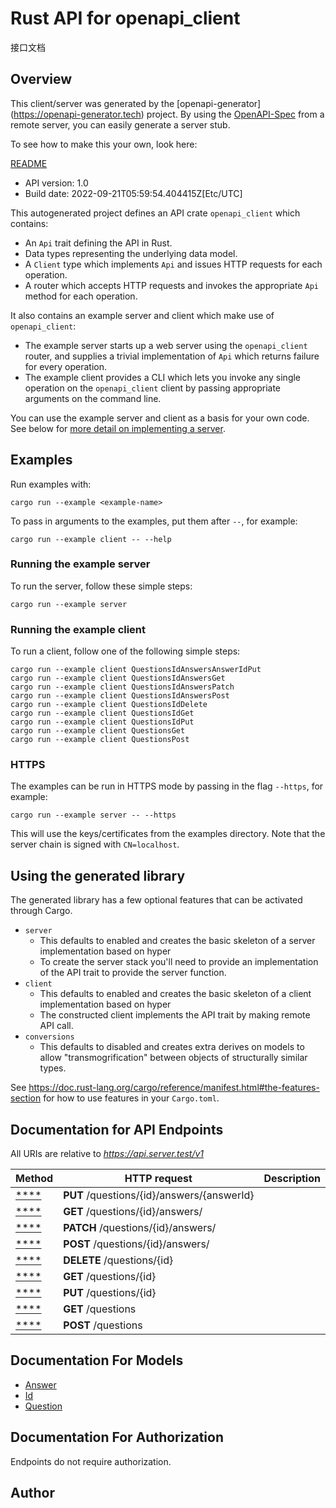 # Rust API for openapi_client

接口文档

## Overview

This client/server was generated by the [openapi-generator]
(https://openapi-generator.tech) project.  By using the
[OpenAPI-Spec](https://github.com/OAI/OpenAPI-Specification) from a remote
server, you can easily generate a server stub.

To see how to make this your own, look here:

[README]((https://openapi-generator.tech))

- API version: 1.0
- Build date: 2022-09-21T05:59:54.404415Z[Etc/UTC]



This autogenerated project defines an API crate `openapi_client` which contains:
* An `Api` trait defining the API in Rust.
* Data types representing the underlying data model.
* A `Client` type which implements `Api` and issues HTTP requests for each operation.
* A router which accepts HTTP requests and invokes the appropriate `Api` method for each operation.

It also contains an example server and client which make use of `openapi_client`:

* The example server starts up a web server using the `openapi_client`
    router, and supplies a trivial implementation of `Api` which returns failure
    for every operation.
* The example client provides a CLI which lets you invoke
    any single operation on the `openapi_client` client by passing appropriate
    arguments on the command line.

You can use the example server and client as a basis for your own code.
See below for [more detail on implementing a server](#writing-a-server).

## Examples

Run examples with:

```
cargo run --example <example-name>
```

To pass in arguments to the examples, put them after `--`, for example:

```
cargo run --example client -- --help
```

### Running the example server
To run the server, follow these simple steps:

```
cargo run --example server
```

### Running the example client
To run a client, follow one of the following simple steps:

```
cargo run --example client QuestionsIdAnswersAnswerIdPut
cargo run --example client QuestionsIdAnswersGet
cargo run --example client QuestionsIdAnswersPatch
cargo run --example client QuestionsIdAnswersPost
cargo run --example client QuestionsIdDelete
cargo run --example client QuestionsIdGet
cargo run --example client QuestionsIdPut
cargo run --example client QuestionsGet
cargo run --example client QuestionsPost
```

### HTTPS
The examples can be run in HTTPS mode by passing in the flag `--https`, for example:

```
cargo run --example server -- --https
```

This will use the keys/certificates from the examples directory. Note that the
server chain is signed with `CN=localhost`.

## Using the generated library

The generated library has a few optional features that can be activated through Cargo.

* `server`
    * This defaults to enabled and creates the basic skeleton of a server implementation based on hyper
    * To create the server stack you'll need to provide an implementation of the API trait to provide the server function.
* `client`
    * This defaults to enabled and creates the basic skeleton of a client implementation based on hyper
    * The constructed client implements the API trait by making remote API call.
* `conversions`
    * This defaults to disabled and creates extra derives on models to allow "transmogrification" between objects of structurally similar types.

See https://doc.rust-lang.org/cargo/reference/manifest.html#the-features-section for how to use features in your `Cargo.toml`.

## Documentation for API Endpoints

All URIs are relative to *https://api.server.test/v1*

Method | HTTP request | Description
------------- | ------------- | -------------
[****](docs/default_api.md#) | **PUT** /questions/{id}/answers/{answerId} | 
[****](docs/default_api.md#) | **GET** /questions/{id}/answers/ | 
[****](docs/default_api.md#) | **PATCH** /questions/{id}/answers/ | 
[****](docs/default_api.md#) | **POST** /questions/{id}/answers/ | 
[****](docs/default_api.md#) | **DELETE** /questions/{id} | 
[****](docs/default_api.md#) | **GET** /questions/{id} | 
[****](docs/default_api.md#) | **PUT** /questions/{id} | 
[****](docs/question_api.md#) | **GET** /questions | 
[****](docs/question_api.md#) | **POST** /questions | 


## Documentation For Models

 - [Answer](docs/Answer.md)
 - [Id](docs/Id.md)
 - [Question](docs/Question.md)


## Documentation For Authorization
 Endpoints do not require authorization.


## Author



